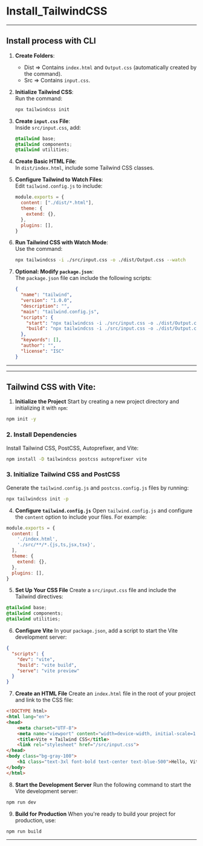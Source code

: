 # Install_TailwindCSS



---

## Install process with CLI

1. **Create Folders**:  
   - Dist => Contains `index.html` and `Output.css` (automatically created by the command).  
   - Src => Contains `input.css`.

2. **Initialize Tailwind CSS**:  
   Run the command:
   ```bash
   npx tailwindcss init
   ```

3. **Create `input.css` File**:  
   Inside `src/input.css`, add:
   ```css
   @tailwind base;
   @tailwind components;
   @tailwind utilities;
   ```

4. **Create Basic HTML File**:  
   In `dist/index.html`, include some Tailwind CSS classes.

5. **Configure Tailwind to Watch Files**:  
   Edit `tailwind.config.js` to include:
   ```javascript
   module.exports = {
     content: ["./dist/*.html"],
     theme: {
       extend: {},
     },
     plugins: [],
   }
   ```

6. **Run Tailwind CSS with Watch Mode**:  
   Use the command:
   ```bash
   npx tailwindcss -i ./src/input.css -o ./dist/Output.css --watch
   ```

7. **Optional: Modify `package.json`**:  
   The `package.json` file can include the following scripts:
   ```json
   {
     "name": "tailwind",
     "version": "1.0.0",
     "description": "",
     "main": "tailwind.config.js",
     "scripts": {
       "start": "npx tailwindcss -i ./src/input.css -o ./dist/Output.css --watch",
       "build": "npx tailwindcss -i ./src/input.css -o ./dist/Output.css"
     },
     "keywords": [],
     "author": "",
     "license": "ISC"
   }
   ```

---
---
## Tailwind CSS with Vite:

 1. **Initialize the Project**
Start by creating a new project directory and initializing it with `npm`:
```bash
npm init -y
```

### 2. **Install Dependencies**
Install Tailwind CSS, PostCSS, Autoprefixer, and Vite:
```bash
npm install -D tailwindcss postcss autoprefixer vite
```

### 3. **Initialize Tailwind CSS and PostCSS**
Generate the `tailwind.config.js` and `postcss.config.js` files by running:
```bash
npx tailwindcss init -p
```

 4. **Configure `tailwind.config.js`**
Open `tailwind.config.js` and configure the `content` option to include your files. For example:
```javascript
module.exports = {
  content: [
    './index.html',
    './src/**/*.{js,ts,jsx,tsx}',
  ],
  theme: {
    extend: {},
  },
  plugins: [],
}
```

 5. **Set Up Your CSS File**
Create a `src/input.css` file and include the Tailwind directives:
```css
@tailwind base;
@tailwind components;
@tailwind utilities;
```

 6. **Configure Vite**
In your `package.json`, add a script to start the Vite development server:
```json
{
  "scripts": {
    "dev": "vite",
    "build": "vite build",
    "serve": "vite preview"
  }
}
```

 7. **Create an HTML File**
Create an `index.html` file in the root of your project and link to the CSS file:
```html
<!DOCTYPE html>
<html lang="en">
<head>
    <meta charset="UTF-8">
    <meta name="viewport" content="width=device-width, initial-scale=1.0">
    <title>Vite + Tailwind CSS</title>
    <link rel="stylesheet" href="/src/input.css">
</head>
<body class="bg-gray-100">
    <h1 class="text-3xl font-bold text-center text-blue-500">Hello, Vite + Tailwind CSS!</h1>
</body>
</html>
```

 8. **Start the Development Server**
Run the following command to start the Vite development server:
```bash
npm run dev
```

 9. **Build for Production**
When you're ready to build your project for production, use:
```bash
npm run build
```
---

